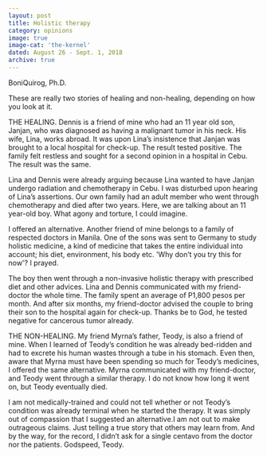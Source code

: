 ```yaml
---
layout: post
title: Holistic therapy
category: opinions
image: true
image-cat: 'the-kernel'
dated: August 26 - Sept. 1, 2018
archive: true
---
```


BoniQuirog, Ph.D.

These are really two stories of healing and non-healing, depending on how you look at it.

THE HEALING. Dennis is a friend of mine who had an 11 year old son, Janjan, who was diagnosed as having a malignant tumor in his neck. His wife, Lina, works abroad. 
It was upon Lina’s insistence that Janjan was brought to a local hospital for check-up. The result tested positive. The family felt restless and sought for a second opinion in a hospital in Cebu. The result was the same.

Lina and Dennis were already arguing because Lina wanted to have Janjan undergo radiation and chemotherapy in Cebu. I was disturbed upon hearing of Lina’s assertions. Our own family had an adult member who went through chemotherapy and died after two years. Here, we are talking about an 11 year-old boy. What agony and torture, I could imagine.

I offered an alternative. Another friend of mine belongs to a family of respected doctors in Manila. One of the sons was sent to Germany to study holistic medicine, a kind of medicine that takes the entire individual into account; his diet, environment, his body etc. 'Why don’t you try this for now'? I prayed.

The boy then went through a non-invasive holistic therapy with prescribed diet and other advices. Lina and Dennis communicated with my friend-doctor the whole time. The family spent an average of P1,800 pesos per month. And after six months, my friend-doctor advised the couple to bring their son to the hospital again for check-up. Thanks be to God, he tested negative for cancerous tumor already.

THE NON-HEALING. My friend Myrna’s father, Teody, is also a friend of mine. When I learned of Teody’s condition he was already bed-ridden and had to excrete his human wastes through a tube in his stomach. Even then, aware that Myrna must have been spending so much for Teody’s medicines, I offered the same alternative. Myrna communicated with my friend-doctor, and Teody went through a similar therapy. I do not know how long it went on, but Teody eventually died.

I am not medically-trained and could not tell whether or not Teody’s condition was already terminal when he started the therapy. It was simply out of compassion that I suggested an alternative.I am not out to make outrageous claims. Just telling a true story that others may learn from. And by the way, for the record, I didn’t ask for a single centavo from the doctor nor the patients. Godspeed, Teody.